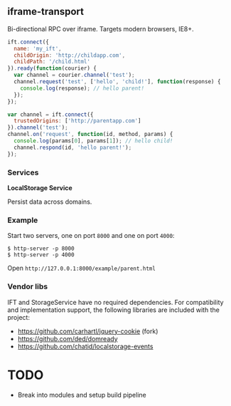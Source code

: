 iframe-transport
----------------

Bi-directional RPC over iframe. Targets modern browsers, IE8+.

```javascript
ift.connect({
  name: 'my_ift',
  childOrigin: 'http://childapp.com',
  childPath: '/child.html'
}).ready(function(courier) {
  var channel = courier.channel('test');
  channel.request('test', ['hello', 'child!'], function(response) {
    console.log(response); // hello parent!
  });
});
```

```javascript
var channel = ift.connect({
  trustedOrigins: ['http://parentapp.com']
}).channel('test');
channel.on('request', function(id, method, params) {
  console.log(params[0], params[1]); // hello child!
  channel.respond(id, 'hello parent!');
});
```

### Services

**LocalStorage Service**

Persist data across domains.

### Example

Start two servers, one on port `8000` and one on port `4000`:

```
$ http-server -p 8000
$ http-server -p 4000
```

Open `http://127.0.0.1:8000/example/parent.html`

### Vendor libs

IFT and StorageService have no required dependencies. For compatibility and implementation
support, the following libraries are included with the project:

* https://github.com/carhartl/jquery-cookie (fork)
* https://github.com/ded/domready
* https://github.com/chatid/localstorage-events

# TODO

* Break into modules and setup build pipeline
